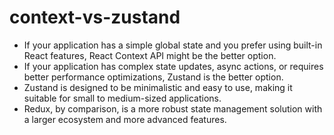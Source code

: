 # context-vs-zustand

- If your application has a simple global state and you prefer using built-in React features, React Context API might be the better option.
- If your application has complex state updates, async actions, or requires better performance optimizations, Zustand is the better option.
- Zustand is designed to be minimalistic and easy to use, making it suitable for small to medium-sized applications.
- Redux, by comparison, is a more robust state management solution with a larger ecosystem and more advanced features.
